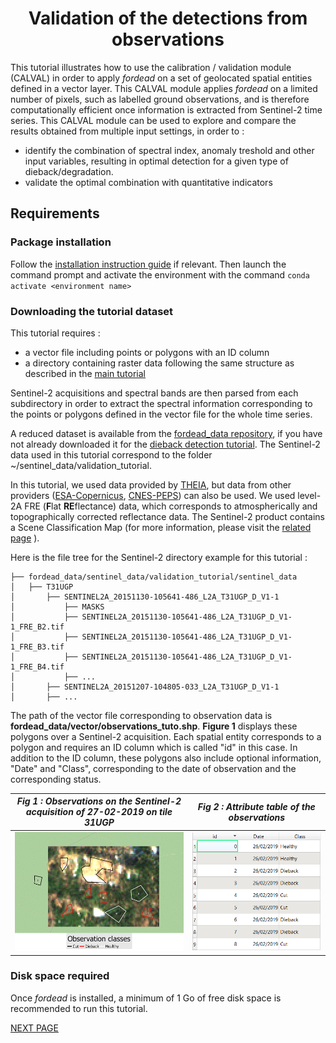 # <div align="center"> Validation of the detections from observations </div>

This tutorial illustrates how to use the calibration / validation module (CALVAL) in order to apply _fordead_ on a set of geolocated spatial entities defined in a vector layer. 
This CALVAL module applies _fordead_ on a limited number of pixels, such as labelled ground observations, and is therefore computationally efficient once information is extracted from Sentinel-2 time series.
This CALVAL module can be used to explore and compare the results obtained from multiple input settings, in order to :
- identify the combination of spectral index, anomaly treshold and other input variables, resulting in optimal detection for a given type of dieback/degradation.
- validate the optimal combination with quantitative indicators

## Requirements
### Package installation 
Follow the [installation instruction guide](https://fordead.gitlab.io/fordead_package/docs/Installation/) if relevant. 
Then launch the command prompt and activate the environment with the command `conda activate <environment name>`

### Downloading the tutorial dataset

This tutorial requires :
- a vector file including points or polygons with an ID column 
- a directory containing raster data following the same structure as described in the [main tutorial](https://fordead.gitlab.io/fordead_package/docs/Tutorials/Dieback_Detection/01_compute_masked_vegetationindex/)

Sentinel-2 acquisitions and spectral bands are then parsed from each subdirectory in order to extract the spectral information corresponding to the points or polygons defined in the vector file for the whole time series.

A reduced dataset is available from the [fordead_data repository](https://gitlab.com/fordead/fordead_data), if you have not already downloaded it for the [dieback detection tutorial](https://fordead.gitlab.io/fordead_package/docs/Tutorials/Dieback_Detection/00_Intro/).
The Sentinel-2 data used in this tutorial correspond to the folder ~/sentinel_data/validation_tutorial.

In this tutorial, we used data provided by [THEIA](https://www.theia-land.fr/), but data from other providers ([ESA-Copernicus](https://scihub.copernicus.eu/), [CNES-PEPS](https://peps.cnes.fr/rocket/#/home)) can also be used.
We used level-2A FRE (**F**lat **RE**flectance) data, which corresponds to atmospherically and topographically corrected reflectance data.
The Sentinel-2 product contains a Scene Classification Map (for more information, please visit the [related page](https://labo.obs-mip.fr/multitemp/sentinel-2/theias-sentinel-2-l2a-product-format/#English) ).

Here is the file tree for the Sentinel-2 directory example for this tutorial :

```
├── fordead_data/sentinel_data/validation_tutorial/sentinel_data
│   ├── T31UGP
│       ├── SENTINEL2A_20151130-105641-486_L2A_T31UGP_D_V1-1
│           ├── MASKS
│           ├── SENTINEL2A_20151130-105641-486_L2A_T31UGP_D_V1-1_FRE_B2.tif
│           ├── SENTINEL2A_20151130-105641-486_L2A_T31UGP_D_V1-1_FRE_B3.tif
│           ├── SENTINEL2A_20151130-105641-486_L2A_T31UGP_D_V1-1_FRE_B4.tif
│           ├── ...
│       ├── SENTINEL2A_20151207-104805-033_L2A_T31UGP_D_V1-1
│       ├── ...
```

The path of the vector file corresponding to observation data is **fordead_data/vector/observations_tuto.shp**. 
**Figure 1** displays these polygons over a Sentinel-2 acquisition.
Each spatial entity corresponds to a polygon and requires an ID column which is called "id" in this case.
In addition to the ID column, these polygons also include optional information, "Date" and "Class", corresponding to the date of observation and the corresponding status.

*Fig 1 : Observations on the Sentinel-2 acquisition of 27-02-2019 on tile 31UGP*   |  *Fig 2 : Attribute table of the observations*
:-------------------------:|:-------------------------:
![observations](Figures/observations.png "observations")  |  ![observation_dataframe](Figures/observation_dataframe.png "observation_dataframe")


### Disk space required

Once _fordead_ is installed, a minimum of 1 Go of free disk space is recommended to run this tutorial.

[NEXT PAGE](https://fordead.gitlab.io/fordead_package/docs/Tutorials/Validation/01_preprocessing_observations)

